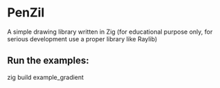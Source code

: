 # PenZil
A simple drawing library written in Zig (for educational purpose only, for serious development use a proper library like Raylib)


## Run the examples:
zig build example_gradient
